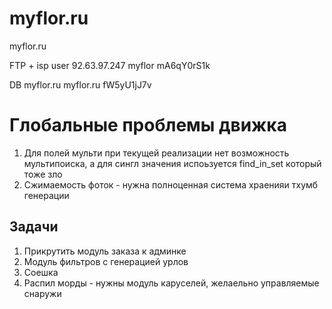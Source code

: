 # myflor.ru

myflor.ru

FTP + isp user
92.63.97.247
myflor
mA6qY0rS1k

DB
myflor.ru
myflor.ru
fW5yU1jJ7v


# Глобальные проблемы движка
1. Для полей мульти при текущей реализации нет возможность мультипоиска, а для сингл значения испоьзуется find_in_set который тоже зло
2. Сжимаемость фоток - нужна полноценная система храенияи тхумб генерации

## Задачи 
1. Прикрутить модуль заказа к админке
2. Модуль фильтров с генерацией урлов
3. Соешка
4. Распил морды - нужны модуль каруселей, желаельно управляемые снаружи